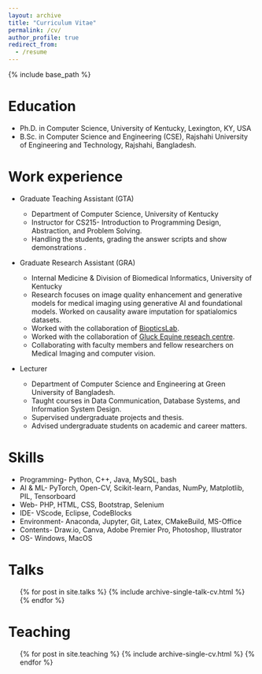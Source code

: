 ```yaml
---
layout: archive
title: "Curriculum Vitae"
permalink: /cv/
author_profile: true
redirect_from:
  - /resume
---
```


{% include base_path %}

Education
======
* Ph.D. in Computer Science, University of Kentucky, Lexington, KY, USA
* B.Sc. in Computer Science and Engineering (CSE), Rajshahi University of Engineering and Technology, Rajshahi, Bangladesh.

Work experience
======
* Graduate Teaching Assistant (GTA)
  * Department of Computer Science, University of Kentucky
  * Instructor for CS215- Introduction to Programming Design, Abstraction, and Problem Solving.
  * Handling the students, grading the answer scripts and show demonstrations .

* Graduate Research Assistant (GRA)
  * Internal Medicine & Division of Biomedical Informatics, University of Kentucky
  *  Research focuses on image quality enhancement and generative models for medical imaging using generative AI and foundational models. Worked on causality aware imputation for spatialomics datasets. 
  * Worked with the collaboration of [BiopticsLab](https://bioptics.engr.uky.edu/).
  * Worked with the collaboration of [Gluck Equine reseach centre](https://gluck.ca.uky.edu/).
  * Collaborating with faculty members and fellow researchers on Medical Imaging and computer vision.
  
    
* Lecturer
  *  Department of Computer Science and Engineering at Green University of Bangladesh.
  * Taught courses in Data Communication, Database Systems, and Information System Design.
  * Supervised undergraduate projects and thesis.
  * Advised undergraduate students on academic and career matters.
 

Skills
======
* Programming- Python, C++, Java, MySQL, bash
* AI & ML- PyTorch, Open-CV, Scikit-learn, Pandas, NumPy, Matplotlib, PIL, Tensorboard
* Web- PHP, HTML, CSS, Bootstrap, Selenium
* IDE- VScode, Eclipse, CodeBlocks
* Environment- Anaconda, Jupyter, Git, Latex, CMakeBuild, MS-Office
* Contents- Draw.io, Canva, Adobe Premier Pro, Photoshop, Illustrator
* OS- Windows, MacOS

  
Talks
======
  <ul>{% for post in site.talks %}
    {% include archive-single-talk-cv.html %}
  {% endfor %}</ul>
  
Teaching
======
  <ul>{% for post in site.teaching %}
    {% include archive-single-cv.html %}
  {% endfor %}</ul>
  
